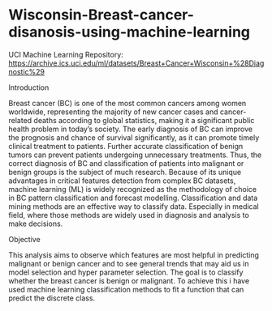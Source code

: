 # Wisconsin-Breast-cancer-disanosis-using-machine-learning

UCI Machine Learning Repository: https://archive.ics.uci.edu/ml/datasets/Breast+Cancer+Wisconsin+%28Diagnostic%29

Introduction

Breast cancer (BC) is one of the most common cancers among women worldwide, representing the majority of new cancer cases and cancer-related deaths according to global statistics, making it a significant public health problem in today’s society.
The early diagnosis of BC can improve the prognosis and chance of survival significantly, as it can promote timely clinical treatment to patients. Further accurate classification of benign tumors can prevent patients undergoing unnecessary treatments. Thus, the correct diagnosis of BC and classification of patients into malignant or benign groups is the subject of much research. Because of its unique advantages in critical features detection from complex BC datasets, machine learning (ML) is widely recognized as the methodology of choice in BC pattern classification and forecast modelling.
Classification and data mining methods are an effective way to classify data. Especially in medical field, where those methods are widely used in diagnosis and analysis to make decisions.


Objective

This analysis aims to observe which features are most helpful in predicting malignant or benign cancer and to see general trends that may aid us in model selection and hyper parameter selection. 
The goal is to classify whether the breast cancer is benign or malignant. To achieve this i have used machine learning classification methods to fit a function that can predict the discrete class.
